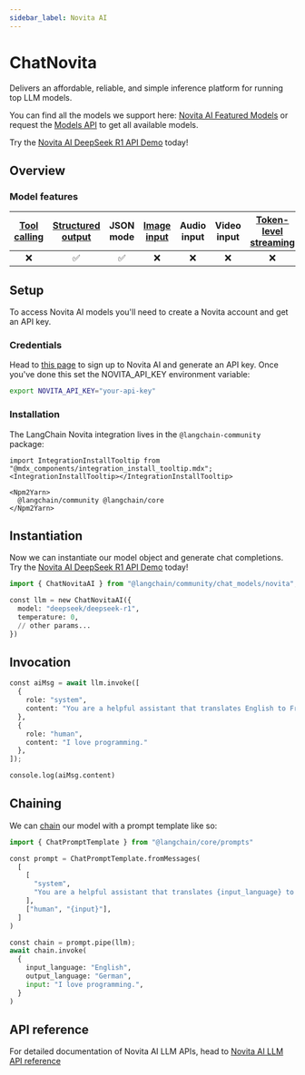 ```yaml
---
sidebar_label: Novita AI
---
```


# ChatNovita

Delivers an affordable, reliable, and simple inference platform for running top LLM models.

You can find all the models we support here: [Novita AI Featured Models](https://novita.ai/models/llm?utm_source=github_langchain&utm_medium=github_readme&utm_campaign=link) or request the [Models API](https://novita.ai/docs/guides/llm-models?utm_source=github_langchain&utm_medium=github_readme&utm_campaign=link) to get all available models.

Try the [Novita AI DeepSeek R1 API Demo](https://novita.ai/models/llm/deepseek-deepseek-r1?utm_source=github_langchain&utm_medium=github_readme&utm_campaign=link) today!

## Overview

### Model features
| [Tool calling](/oss/how-to/tool_calling) | [Structured output](/oss/how-to/structured_output/) | JSON mode | [Image input](/oss/how-to/multimodal_inputs/) | Audio input | Video input | [Token-level streaming](/oss/how-to/chat_streaming/) | Native async | [Token usage](/oss/how-to/chat_token_usage_tracking/) | [Logprobs](/oss/how-to/logprobs/) |
| :---: | :---: | :---: | :---: |  :---: | :---: | :---: | :---: | :---: | :---: |
| ❌ | ✅ | ✅ | ❌ | ❌ | ❌ | ❌ | ❌ | ✅ | ❌ |

## Setup

To access Novita AI models you'll need to create a Novita account and get an API key.

### Credentials

Head to [this page](https://novita.ai/settings#key-management?utm_source=github_langchain&utm_medium=github_readme&utm_campaign=link) to sign up to Novita AI and generate an API key. Once you've done this set the NOVITA_API_KEY environment variable:

```bash
export NOVITA_API_KEY="your-api-key"
```

### Installation

The LangChain Novita integration lives in the `@langchain-community` package:

```{=mdx}
import IntegrationInstallTooltip from "@mdx_components/integration_install_tooltip.mdx";
<IntegrationInstallTooltip></IntegrationInstallTooltip>

<Npm2Yarn>
  @langchain/community @langchain/core
</Npm2Yarn>
```
## Instantiation

Now we can instantiate our model object and generate chat completions. Try the [Novita AI DeepSeek R1 API Demo](https://novita.ai/models/llm/deepseek-deepseek-r1?utm_source=github_langchain&utm_medium=github_readme&utm_campaign=link) today!


```python
import { ChatNovitaAI } from "@langchain/community/chat_models/novita";

const llm = new ChatNovitaAI({
  model: "deepseek/deepseek-r1",
  temperature: 0,
  // other params...
})
```
## Invocation


```python
const aiMsg = await llm.invoke([
  {
    role: "system",
    content: "You are a helpful assistant that translates English to French. Translate the user sentence.",
  },
  {
    role: "human",
    content: "I love programming."
  },
]);
```
```python
console.log(aiMsg.content)
```

## Chaining

We can [chain](/oss/how-to/sequence) our model with a prompt template like so:


```python
import { ChatPromptTemplate } from "@langchain/core/prompts"

const prompt = ChatPromptTemplate.fromMessages(
  [
    [
      "system",
      "You are a helpful assistant that translates {input_language} to {output_language}.",
    ],
    ["human", "{input}"],
  ]
)

const chain = prompt.pipe(llm);
await chain.invoke(
  {
    input_language: "English",
    output_language: "German",
    input: "I love programming.",
  }
)
```

## API reference

For detailed documentation of Novita AI LLM APIs, head to [Novita AI LLM API reference](https://novita.ai/docs/guides/llm-api?utm_source=github_langchain&utm_medium=github_readme&utm_campaign=link)
